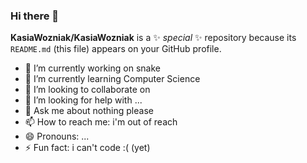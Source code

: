 ### Hi there 👋


**KasiaWozniak/KasiaWozniak** is a ✨ _special_ ✨ repository because its `README.md` (this file) appears on your GitHub profile.

- 🔭 I’m currently working on snake
- 🌱 I’m currently learning Computer Science
- 👯 I’m looking to collaborate on 
- 🤔 I’m looking for help with ...
- 💬 Ask me about nothing please
- 📫 How to reach me: i'm out of reach
- 😄 Pronouns: ...
- ⚡ Fun fact: i can't code :( (yet)


